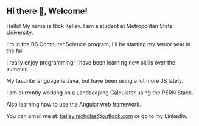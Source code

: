 ## Hi there 👋, Welcome!

Hello! My name is Nick Kelley. I am a student at Metropolitan State University.

I'm in the BS Computer Science program, I'll be starting my senior year in the fall. 

I really enjoy programming! I have been learning new skills over the summer.

My favorite language is Java, but have been using a lot more JS lately. 

I am currently working on a Landscaping Calculator using the PERN Stack.

Also learning how to use the Angular web framework.

You can email me at: kelley.nicholas@outlook.com or go to my LinkedIn.



<!--
**nksz6/nksz6* is a ✨ _special_ ✨ repository because its `README.md` (this file) appears on your GitHub profile.

Here are some ideas to get you started:

- 🔭 I’m currently working on ...
- 🌱 I’m currently learning ...
- 👯 I’m looking to collaborate on ...
- 🤔 I’m looking for help with ...
- 💬 Ask me about ...
- 📫 How to reach me: ...
- 😄 Pronouns: ...
- ⚡ Fun fact: ...
-->
